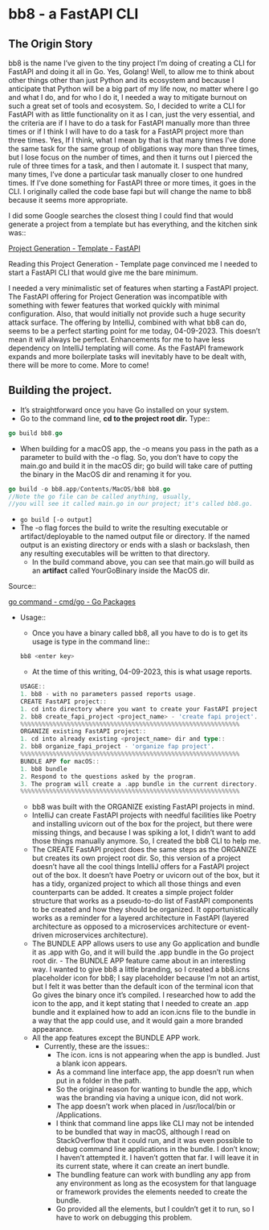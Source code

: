 # bb8  - a FastAPI CLI

## The Origin Story

bb8 is the name I’ve given to the tiny project I’m doing of creating a CLI for FastAPI and doing it all in Go.  Yes, Golang! Well, to allow me to think about other things other than just Python and its ecosystem and because I anticipate that Python will be a big part of my life now, no matter where I go and what I do, and for who I do it, I needed a way to mitigate burnout on such a great set of tools and ecosystem.  So, I decided to write a CLI for FastAPI with as little functionality on it as I can, just the very essential, and the criteria are if I have to do a task for FastAPI manually more than three times or if I think I will have to do a task for a FastAPI project more than three times. Yes, If I think, what I mean by that is that many times I’ve done the same task for the same group of obligations way more than three times, but I lose focus on the number of times, and then it turns out I pierced the rule of three times for a task, and then I automate it. I suspect that many, many times, I’ve done a particular task manually closer to one hundred times.  If I’ve done something for FastAPI three or more times, it goes in the CLI.  I originally called the code base fapi but will change the name to bb8 because it seems more appropriate. 

I did some Google searches the closest thing I could find that would generate a project from a template but has everything, and the kitchen sink was::

[Project Generation - Template - FastAPI](https://fastapi.tiangolo.com/project-generation/)

Reading this Project Generation - Template page convinced me I needed to start a FastAPI CLI that would give me the bare minimum. 

I needed a very minimalistic set of features when starting a FastAPI project. The FastAPI offering for Project Generation was incompatible with something with fewer features that worked quickly with minimal configuration. Also, that would initially not provide such a huge security attack surface.  The offering by IntelliJ, combined with what bb8 can do, seems to be a perfect starting point for me today, 04-09-2023. This doesn’t mean it will always be perfect. Enhancements for me to have less dependency on IntelliJ templating will come. As the FastAPI framework expands and more boilerplate tasks will inevitably have to be dealt with, there will be more to come.  More to come!

## Building the project.

- It’s straightforward once you have Go installed on your system.
- Go to the command line, **cd to the project root dir.**  Type::

```go
go build bb8.go
```

- When building for a macOS app, the -o means you pass in the path as a parameter to build with the -o flag.  So, you don’t have to copy the main.go and build it in the macOS dir; go build will take care of putting the binary in the MacOS dir and renaming it for you.

```go
go build -o bb8.app/Contents/MacOS/bb8 bb8.go 
//Note the go file can be called anything, usually, 
//you will see it called main.go in our project; it's called bb8.go. 
```

- `go build [-o output]`
- The -o flag forces the build to write the resulting executable or artifact/deployable to the named output file or directory. If the named output is an existing directory or ends with a slash or backslash, then any resulting executables will be written to that directory.
    - In the build command above, you can see that main.go will build as an **artifact** called YourGoBinary inside the MacOS dir.

Source::

[go command - cmd/go - Go Packages](https://pkg.go.dev/cmd/go)

- Usage::
    - Once you have a binary called bb8, all you have to do is to get its usage is type in the command line::
    
    ```go
    bb8 <enter key>
    ```
    
    - At the time of this writing, 04-09-2023, this is what usage reports.
    
    ```go
    USAGE::
    1. bb8 - with no parameters passed reports usage.
    CREATE FastAPI project::
    1. cd into directory where you want to create your FastAPI project and type::
    2. bb8 create_fapi_project <project_name> - 'create fapi project'.
    %%%%%%%%%%%%%%%%%%%%%%%%%%%%%%%%%%%%%%%%%%%%%%%%%%%%%%%%%%%%%
    ORGANIZE existing FastAPI project::
    1. cd into already existing <project_name> dir and type::
    2. bb8 organize_fapi_project - 'organize fap project'.
    %%%%%%%%%%%%%%%%%%%%%%%%%%%%%%%%%%%%%%%%%%%%%%%%%%%%%%%%%%%%%
    BUNDLE APP for macOS::
    1. bb8 bundle
    2. Respond to the questions asked by the program.
    3. The program will create a .app bundle in the current directory.
    %%%%%%%%%%%%%%%%%%%%%%%%%%%%%%%%%%%%%%%%%%%%%%%%%%%%%%%%%%%%%
    ```
    
    - bb8 was built with the ORGANIZE existing FastAPI projects in mind.
    - IntelliJ can create FastAPI projects with needful facilities like Poetry and installing uvicorn out of the box for the project, but there were missing things, and because I was spiking a lot, I didn’t want to add those things manually anymore.  So, I created the bb8 CLI to help me.
    - The CREATE FastAPI project does the same steps as the ORGANIZE but creates its own project root dir. So, this version of a project doesn’t have all the cool things IntelliJ offers for a FastAPI project out of the box.  It doesn’t have Poetry or uvicorn out of the box, but it has a tidy, organized project to which all those things and even counterparts can be added.  It creates a simple project folder structure that works as a pseudo-to-do list of FastAPI components to be created and how they should be organized. It opportunistically works as a reminder for a layered architecture in FastAPI (layered architecture as opposed to a microservices architecture or event-driven microservices architecture).
    - The BUNDLE APP allows users to use any Go application and bundle it as <applicationName>.app with Go, and it will build the <applicationName>.app bundle in the Go project root dir. - The BUNDLE APP feature came about in an interesting way.  I wanted to give bb8 a little branding, so I created a bb8.icns placeholder icon for bb8; I say placeholder because I’m not an artist, but I felt it was better than the default icon of the terminal icon that Go gives the binary once it’s compiled.  I researched how to add the icon to the app, and it kept stating that I needed to create an <applicationName>.app bundle and it explained how to add an icon.icns file to the bundle in a way that the app could use, and it would gain a more branded appearance.
    - All the app features except the BUNDLE APP work.
        - Currently, these are the issues::
            - The icon. icns is not appearing when the app is bundled. Just a blank icon appears.
            - As a command line interface app, the app doesn’t run when put in a folder in the path.
            - So the original reason for wanting to bundle the app, which was the branding via having a unique icon, did not work.
            - The app doesn’t work when placed in /usr/local/bin or /Applications.
            - I think that command line apps like CLI may not be intended to be bundled that way in macOS, although I read on StackOverflow that it could run, and it was even possible to debug command line applications in the bundle. I don’t know; I haven’t attempted it.  I haven’t gotten that far.  I will leave it in its current state, where it can create an inert bundle.
            - The bundling feature can work with bundling any app from any environment as long as the ecosystem for that language or framework provides the elements needed to create the bundle.
            - Go provided all the elements, but I couldn’t get it to run, so I have to work on debugging this problem.